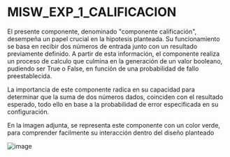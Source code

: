 # MISW_EXP_1_CALIFICACION

El presente componente, denominado "componente calificación", desempeña un papel crucial en la hipotesis planteada. Su funcionamiento se basa en recibir dos números de entrada junto con un resultado previamente definido. A partir de esta información, el componente realiza un proceso de calculo que culmina en la generación de un valor booleano, pudiendo ser True o False, en función de una probabilidad de fallo preestablecida.

La importancia de este componente radica en su capacidad para determinar que la suma de dos números dados, coinciden con el resultado esperado, todo ello en base a la probabilidad de error especificada en su configuración.

En la imagen adjunta, se representa este componente con un color verde, para comprender facilmente su interacción dentro del diseño planteado

![image](https://github.com/MISO-Arquitectura/MISW_EXP_1_CALIFICACION/assets/54864717/172265d3-f99c-484c-bffe-b18c3896f8a7)
